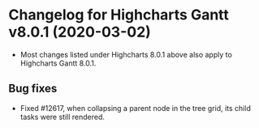 # Changelog for Highcharts Gantt v8.0.1 (2020-03-02)

- Most changes listed under Highcharts 8.0.1 above also apply to Highcharts Gantt 8.0.1.

## Bug fixes
- Fixed #12617, when collapsing a parent node in the tree grid, its child tasks were still rendered.
